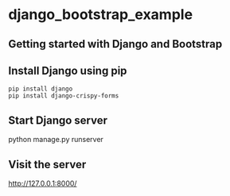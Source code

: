 # django_bootstrap_example
## Getting started with Django and Bootstrap

## Install Django using pip

    pip install django
    pip install django-crispy-forms

## Start Django server

python manage.py runserver



## Visit the server

http://127.0.0.1:8000/

